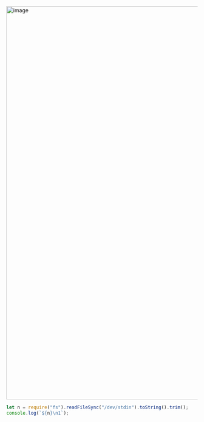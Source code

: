 <img width="1033" alt="image" src="https://github.com/ssc9811/algorithm/assets/39263149/2ef8e6ac-a620-4a41-80da-93b1504716c8">

```javascript
let n = require("fs").readFileSync("/dev/stdin").toString().trim();
console.log(`${n}\n1`);
```
